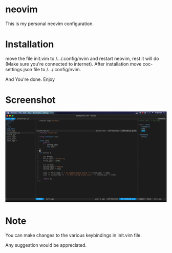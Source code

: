 # neovim

This is my personal neovim configuration.

# Installation

move the file init.vim to /.../.config/nvim and restart neovim, rest it will do (Make sure you're connected to internet).
After installation move coc-settings.json file to /.../.config/nvim.

And You're done. Enjoy

# Screenshot
![alt text](https://github.com/inferno-umar/neovim/blob/main/nvim.png)

# Note
You can make changes to the various keybindings in init.vim file.

Any suggestion would be appreciated.
